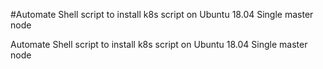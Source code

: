 #Automate Shell script to install k8s script on Ubuntu 18.04 Single master node

Automate Shell script to install k8s script on Ubuntu 18.04 Single master node
